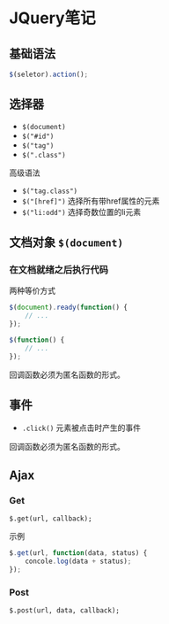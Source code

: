 # JQuery笔记

## 基础语法

```js
$(seletor).action();
```

## 选择器

- `$(document)`
- `$("#id")`
- `$("tag")`
- `$(".class")`

高级语法

- `$("tag.class")`
- `$("[href]")` 选择所有带href属性的元素
- `$("li:odd")` 选择奇数位置的li元素

## 文档对象 `$(document)`

### 在文档就绪之后执行代码

两种等价方式

```js
$(document).ready(function() {
    // ...
});
```

```js
$(function() {
    // ...
});
```

回调函数必须为匿名函数的形式。

## 事件

- `.click()`  元素被点击时产生的事件

回调函数必须为匿名函数的形式。

## Ajax

### Get

`$.get(url, callback);`

示例

```js
$.get(url, function(data, status) {
    concole.log(data + status);
});
```

### Post

`$.post(url, data, callback);`
